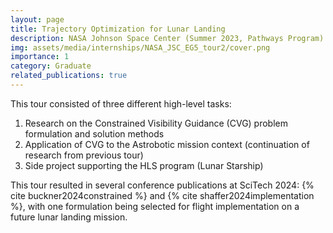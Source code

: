 ```yaml
---
layout: page
title: Trajectory Optimization for Lunar Landing
description: NASA Johnson Space Center (Summer 2023, Pathways Program)
img: assets/media/internships/NASA_JSC_EG5_tour2/cover.png
importance: 1
category: Graduate
related_publications: true
---
```


This tour consisted of three different high-level tasks:
<ol>
    <li> Research on the Constrained Visibility Guidance (CVG) problem formulation and solution methods </li>
    <li> Application of CVG to the Astrobotic mission context (continuation of research from previous tour) </li>
    <li> Side project supporting the HLS program (Lunar Starship) </li>
</ol>

This tour resulted in several conference publications at SciTech 2024: {% cite buckner2024constrained %} and {% cite shaffer2024implementation %}, with one formulation being selected for flight implementation on a future lunar landing mission.